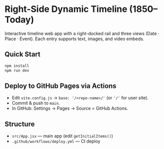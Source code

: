 # Right-Side Dynamic Timeline (1850–Today)

Interactive timeline web app with a right-docked rail and three views (Date · Place · Event). Each entry supports text, images, and video embeds.

## Quick Start
```bash
npm install
npm run dev
```

## Deploy to GitHub Pages via Actions
- Edit `vite.config.js` → `base: '/<repo-name>/'` (or `'/'` for user site).
- Commit & push to `main`.
- In GitHub: Settings → Pages → Source = GitHub Actions.

## Structure
- `src/App.jsx` — main app (edit `getInitialItems()`)
- `.github/workflows/deploy.yml` — CI deploy
